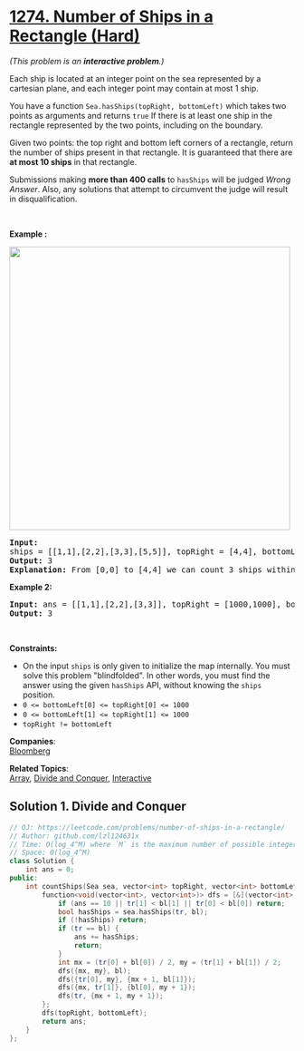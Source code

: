# [1274. Number of Ships in a Rectangle (Hard)](https://leetcode.com/problems/number-of-ships-in-a-rectangle/)

<p><em>(This problem is an <strong>interactive problem</strong>.)</em></p>

<p>Each ship is located at an integer point on the sea represented by a cartesian plane, and each integer point may contain at most 1 ship.</p>

<p>You have a function <code>Sea.hasShips(topRight, bottomLeft)</code> which takes two points as arguments and returns <code>true</code> If there is at least one ship in the rectangle represented by the two points, including on the boundary.</p>

<p>Given two points: the top right and bottom left corners of a rectangle, return the number of ships present in that rectangle. It is guaranteed that there are <strong>at most 10 ships</strong> in that rectangle.</p>

<p>Submissions making <strong>more than 400 calls</strong> to <code>hasShips</code> will be judged <em>Wrong Answer</em>. Also, any solutions that attempt to circumvent the judge will result in disqualification.</p>

<p>&nbsp;</p>
<p><strong>Example :</strong></p>
<img alt="" src="https://assets.leetcode.com/uploads/2019/07/26/1445_example_1.PNG" style="width: 496px; height: 500px;">
<pre><strong>Input:</strong> 
ships = [[1,1],[2,2],[3,3],[5,5]], topRight = [4,4], bottomLeft = [0,0]
<strong>Output:</strong> 3
<strong>Explanation:</strong> From [0,0] to [4,4] we can count 3 ships within the range.
</pre>

<p><strong>Example 2:</strong></p>

<pre><strong>Input:</strong> ans = [[1,1],[2,2],[3,3]], topRight = [1000,1000], bottomLeft = [0,0]
<strong>Output:</strong> 3
</pre>

<p>&nbsp;</p>
<p><strong>Constraints:</strong></p>

<ul>
	<li>On the input <code>ships</code> is only given to initialize the map internally. You must solve this problem "blindfolded". In other words, you must find the answer using the given <code>hasShips</code> API, without knowing the <code>ships</code> position.</li>
	<li><code>0 &lt;= bottomLeft[0] &lt;= topRight[0] &lt;= 1000</code></li>
	<li><code>0 &lt;= bottomLeft[1] &lt;= topRight[1] &lt;= 1000</code></li>
	<li><code>topRight != bottomLeft</code></li>
</ul>


**Companies**:  
[Bloomberg](https://leetcode.com/company/bloomberg)

**Related Topics**:  
[Array](https://leetcode.com/tag/array/), [Divide and Conquer](https://leetcode.com/tag/divide-and-conquer/), [Interactive](https://leetcode.com/tag/interactive/)

## Solution 1. Divide and Conquer

```cpp
// OJ: https://leetcode.com/problems/number-of-ships-in-a-rectangle/
// Author: github.com/lzl124631x
// Time: O(log_4^M) where `M` is the maximum number of possible integer points
// Space: O(log_4^M)
class Solution {
    int ans = 0;
public:
    int countShips(Sea sea, vector<int> topRight, vector<int> bottomLeft) {
        function<void(vector<int>, vector<int>)> dfs = [&](vector<int> tr, vector<int> bl) {
            if (ans == 10 || tr[1] < bl[1] || tr[0] < bl[0]) return;
            bool hasShips = sea.hasShips(tr, bl);
            if (!hasShips) return;
            if (tr == bl) {
                ans += hasShips;
                return;
            }
            int mx = (tr[0] + bl[0]) / 2, my = (tr[1] + bl[1]) / 2;
            dfs({mx, my}, bl);
            dfs({tr[0], my}, {mx + 1, bl[1]});
            dfs({mx, tr[1]}, {bl[0], my + 1});
            dfs(tr, {mx + 1, my + 1});
        };
        dfs(topRight, bottomLeft);
        return ans;
    }
};
```
